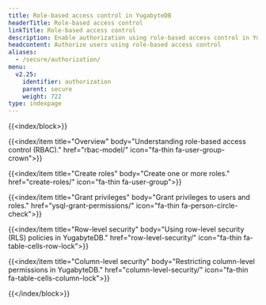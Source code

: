 ```yaml
---
title: Role-based access control in YugabyteDB
headerTitle: Role-based access control
linkTitle: Role-based access control
description: Enable authorization using role-based access control in YugabyteDB.
headcontent: Authorize users using role-based access control
aliases:
  - /secure/authorization/
menu:
  v2.25:
    identifier: authorization
    parent: secure
    weight: 722
type: indexpage
---
```


{{<index/block>}}

  {{<index/item
    title="Overview"
    body="Understanding role-based access control (RBAC)."
    href="rbac-model/"
    icon="fa-thin fa-user-group-crown">}}

  {{<index/item
    title="Create roles"
    body="Create one or more roles."
    href="create-roles/"
    icon="fa-thin fa-user-group">}}

  {{<index/item
    title="Grant privileges"
    body="Grant privileges to users and roles."
    href="ysql-grant-permissions/"
    icon="fa-thin fa-person-circle-check">}}

  {{<index/item
    title="Row-level security"
    body="Using row-level security (RLS) policies in YugabyteDB."
    href="row-level-security/"
    icon="fa-thin fa-table-cells-row-lock">}}

  {{<index/item
    title="Column-level security"
    body="Restricting column-level permissions in YugabyteDB."
    href="column-level-security/"
    icon="fa-thin fa-table-cells-column-lock">}}

{{</index/block>}}
